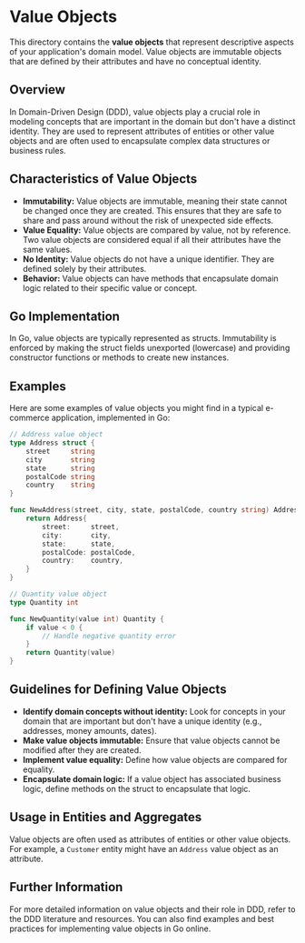 # Value Objects

This directory contains the **value objects** that represent descriptive aspects of your application's domain model. Value objects are immutable objects that are defined by their attributes and have no conceptual identity.

## Overview

In Domain-Driven Design (DDD), value objects play a crucial role in modeling concepts that are important in the domain but don't have a distinct identity. They are used to represent attributes of entities or other value objects and are often used to encapsulate complex data structures or business rules.

## Characteristics of Value Objects

* **Immutability:** Value objects are immutable, meaning their state cannot be changed once they are created. This ensures that they are safe to share and pass around without the risk of unexpected side effects.
* **Value Equality:** Value objects are compared by value, not by reference. Two value objects are considered equal if all their attributes have the same values.
* **No Identity:** Value objects do not have a unique identifier. They are defined solely by their attributes.
* **Behavior:** Value objects can have methods that encapsulate domain logic related to their specific value or concept.

## Go Implementation

In Go, value objects are typically represented as structs. Immutability is enforced by making the struct fields unexported (lowercase) and providing constructor functions or methods to create new instances.

## Examples

Here are some examples of value objects you might find in a typical e-commerce application, implemented in Go:

```go
// Address value object
type Address struct {
    street     string
    city       string
    state      string
    postalCode string
    country    string
}

func NewAddress(street, city, state, postalCode, country string) Address {
    return Address{
        street:     street,
        city:       city,
        state:      state,
        postalCode: postalCode,
        country:    country,
    }
}

// Quantity value object
type Quantity int

func NewQuantity(value int) Quantity {
    if value < 0 {
        // Handle negative quantity error
    }
    return Quantity(value)
}
```

## Guidelines for Defining Value Objects

* **Identify domain concepts without identity:** Look for concepts in your domain that are important but don't have a unique identity (e.g., addresses, money amounts, dates).
* **Make value objects immutable:** Ensure that value objects cannot be modified after they are created.
* **Implement value equality:** Define how value objects are compared for equality.
* **Encapsulate domain logic:** If a value object has associated business logic, define methods on the struct to encapsulate that logic.

## Usage in Entities and Aggregates

Value objects are often used as attributes of entities or other value objects. For example, a `Customer` entity might have an `Address` value object as an attribute.

## Further Information

For more detailed information on value objects and their role in DDD, refer to the DDD literature and resources. You can also find examples and best practices for implementing value objects in Go online.
